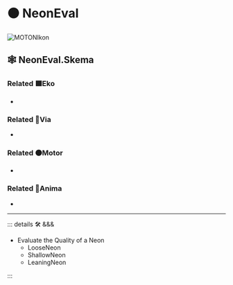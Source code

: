 # 🟠 <motor>NeonEval</motor>

![MOTONIkon](/BetaIkon/MOTONs_Ikon.png)

## 🕸 NeonEval.Skema

### Related 🟩<ekos>Eko</ekos>

-

### Related 🔻<via>Via</via>

-

### Related 🟠<motor>Motor</motor>

-

### Related 💜<anima>Anima</anima>

-

---

<!-- =================================================== -->
<!-- =================================================== -->
<!-- =================================================== -->
<!-- =================================================== -->
<!-- =================================================== -->
::: details 🛠 <dev>&&&</dev>

- Evaluate the Quality of a Neon
    - LooseNeon
    - ShallowNeon
    - LeaningNeon

:::
